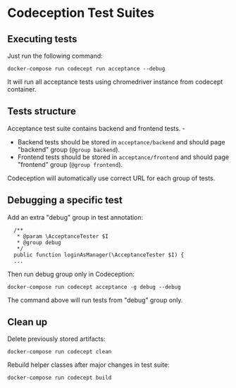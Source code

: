 # Codeception Test Suites


## Executing tests

Just run the following command:

```
docker-compose run codecept run acceptance --debug
```

It will run all acceptance tests using chromedriver instance from codecept container.


## Tests structure

Acceptance test suite contains backend and frontend tests. -

- Backend tests should be stored in `acceptance/backend` and should page "backend" group (`@group backend`).
- Frontend tests should be stored in `acceptance/frontend` and should page "frontend" group (`@group frontend`).

Codeception will automatically use correct URL for each group of tests.

## Debugging a specific test

Add an extra "debug" group in test annotation:

```
  /**
   * @param \AcceptanceTester $I
   * @group debug
   */
  public function loginAsManager(\AcceptanceTester $I) {
  ...
```

Then run debug group only in Codeception:

```
docker-compose run codecept acceptance -g debug --debug
```

The command above will run tests from "debug" group only.


## Clean up

Delete previously stored artifacts:
```
docker-compose run codecept clean
```

Rebuild helper classes after major changes in test suite:
```
docker-compose run codecept build
```
